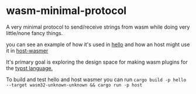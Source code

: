 # wasm-minimal-protocol
A very minimal protocol to send/receive strings from wasm while doing very little/none fancy things.

you can see an example of how it's used  in [hello](./examples/hello/) and how an host might use it in [host-wasmer](./examples/host-wasmer/)

It's primary goal is exploring the design space for making wasm plugins for the [typst language.](https://typst.app/)

To build and test hello and host wasmer you can run `cargo build -p hello --target wasm32-unknown-unknown && cargo run -p host`
